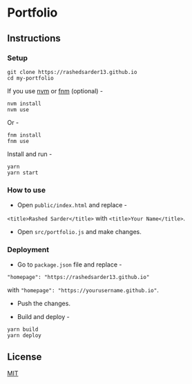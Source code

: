 # Portfolio

<!-- ## Preview -->

<!-- [![Imgur](https://imgur.com/FwDMNEM.gif)](https://rajshekhar26.github.io/cleanfolio) -->

<!-- [See Live](https://rajshekhar26.github.io/cleanfolio) -->

## Instructions

### Setup

```shell
git clone https://rashedsarder13.github.io
cd my-portfolio
```

If you use [nvm](https://github.com/nvm-sh/nvm) or [fnm](https://github.com/Schniz/fnm) (optional) -

```shell
nvm install
nvm use
```

Or -

```shell
fnm install
fnm use
```

Install and run -

```shell
yarn
yarn start
```

### How to use

- Open `public/index.html` and replace -

`<title>Rashed Sarder</title>` with `<title>Your Name</title>`.

- Open `src/portfolio.js` and make changes.

### Deployment

- Go to `package.json` file and replace -

`"homepage": "https://rashedsarder13.github.io"`

with `"homepage": "https://yourusername.github.io"`.

- Push the changes.

- Build and deploy -

```shell
yarn build
yarn deploy
```

## License

[MIT](https://choosealicense.com/licenses/mit/)

